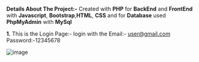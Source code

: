 **Details About The Project:-**
Created with **PHP** for **BackEnd** and **FrontEnd** with **Javascript**, **Bootstrap**,**HTML**, **CSS** and for **Database** used **PhpMyAdmin** with **MySql**

**1.** This is the Login Page:- login with the 
     Email:- user@gmail.com
     Password:-12345678

![image](https://github.com/user-attachments/assets/5d5911ec-7296-4cf7-ab49-74d216a83bf7)



